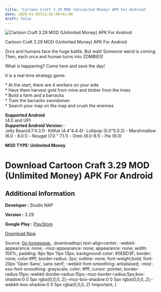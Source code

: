```yaml
---
title: 'Cartoon Craft 3.29 MOD (Unlimited Money) APK For Android'
date: 2020-01-05T21:42:00+01:00
draft: false
---
```


![Cartoon Craft 3.29 MOD (Unlimited Money) APK For Android](https://i1.wp.com/apkhome.net/wp-content/uploads/2020/01/Cartoon-Craft-3.29-MOD-Unlimited-Money.png "Cartoon Craft 3.29 MOD (Unlimited Money) APK For Android")

  

Cartoon Craft 3.29 MOD (Unlimited Money) APK For Android

Orcs and humans face the huge battle. But wait! Someone weird is coming. Then, each orca and human turns into ZOMBIES!

What is happening? Come here and save the day!

It is a real time strategy game.

\* At the start, there are 4 workers on your side  
\* Have them harvest gold from mine and timber from the trees  
\* Build a farm and a barracks  
\* Train the barracks swordsman  
\* Search your map on the map and crush the enemies

**Supported Android**  
{4.0 and UP}  
**Supported Android Version**:-  
Jelly Bean(4.1"4.3.1)- KitKat (4.4"4.4.4)- Lollipop (5.0"5.0.2) - Marshmallow (6.0 - 6.0.1) - Nougat (7.0 " 7.1.1) - Oreo (8.0-8.1) - Pie (9.0)

**MOD TYPE: Unlimited Money**

Download Cartoon Craft 3.29 MOD (Unlimited Money) APK For Android
=================================================================

Additional Information
----------------------

**Developer :** Studio NAP

**Version :** 3.29

**Google Play :** [PlayStore](https://play.google.com/store/apps/details?id=com.magmon.cartooncraft)

  

[Download Now](https://store4app.co/post/cartoon-craft-3-29-mod-unlimited-money-apk-for-android_1578251657)

  
Source: [Go homepage.](https://store4app.co/post/cartoon-craft-3-29-mod-unlimited-money-apk-for-android_1578251657) .downloadtop{ text-align:center; -webkit-appearance: none; -moz-appearance: none; appearance: none; width: 100%; padding: 9px 9px 11px 13px; background-color: #0EBD3F; border: none; color:#fff; border-radius: 3px; outline: none; font-weight;bold; font: 20px 'Open Sans', sans-serif; -webkit-font-smoothing: antialiased; -moz-osx-font-smoothing: grayscale; color: #fff; cursor: pointer; border-radius:15px;-webkit-border-radius:15px;-moz-border-radius:5px;box-shadow:0 0 5px rgba(0,0,0,.2);-moz-box-shadow:0 0 5px rgba(0,0,0,.2);-webkit-box-shadow:0 0 5px rgba(0,0,0,.2) !important; }